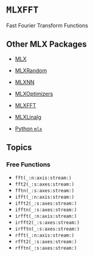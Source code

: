 # ``MLXFFT``

Fast Fourier Transform Functions

## Other MLX Packages

- [MLX](../../../MLX/documentation/mlx/)
- [MLXRandom](../../../MLXRandom/documentation/mlxrandom/)
- [MLXNN](../../../MLXNN/documentation/mlxnn/)
- [MLXOptimizers](../../../MLXOptimizers/documentation/mlxoptimizers/)
- [MLXFFT](../../../MLXFFT/documentation/mlxfft/)
- [MLXLinalg](../../../MLXLinalg/documentation/mlxlinalg/)

- [Python `mlx`](https://ml-explore.github.io/mlx/build/html/index.html)


## Topics

### Free Functions

- ``fft(_:n:axis:stream:)``
- ``fft2(_:s:axes:stream:)``
- ``fftn(_:s:axes:stream:)``
- ``ifft(_:n:axis:stream:)``
- ``ifft2(_:s:axes:stream:)``
- ``ifftn(_:s:axes:stream:)``
- ``irfft(_:n:axis:stream:)``
- ``irfft2(_:s:axes:stream:)``
- ``irfftn(_:s:axes:stream:)``
- ``rfft(_:n:axis:stream:)``
- ``rfft2(_:s:axes:stream:)``
- ``rfftn(_:s:axes:stream:)``
